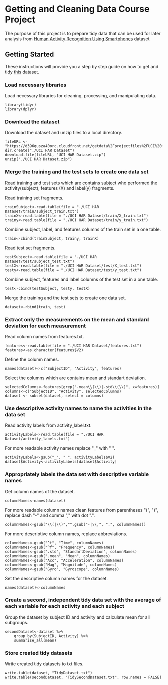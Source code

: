 # Getting and Cleaning Data Course Project

The purpose of this project is to prepare tidy data that can be used for later analysis from [Human Activity Recognition Using Smartphones](http://archive.ics.uci.edu/ml/datasets/Human+Activity+Recognition+Using+Smartphones) dataset

## Getting Started

These instructions will provide you a step by step guide on how to get and tidy [this](https://d396qusza40orc.cloudfront.net/getdata%2Fprojectfiles%2FUCI%20HAR%20Dataset.zip) dataset.  

### Load necessary libraries
Load necessary libraries for cleaning, processing, and manipulating data.
```
library(tidyr)
library(dplyr)
```

### Download the dataset
Download the dataset and unzip files to a local directory.
```
fileURL <- "https://d396qusza40orc.cloudfront.net/getdata%2Fprojectfiles%2FUCI%20HAR%20Dataset.zip"
dir.create("./UCI HAR Dataset")
download.file(fileURL, "UCI HAR Dataset.zip")
unzip("./UCI HAR Dataset.zip")
```

### Merge the training and the test sets to create one data set
Read training and test sets which are contains subject who performed the activity(subject), features (X) and label(y) fragments.

Read training set fragments.
```
trainSubject<-read.table(file = "./UCI HAR Dataset/train/subject_train.txt")
trainX<-read.table(file = "./UCI HAR Dataset/train/X_train.txt")
trainy<-read.table(file = "./UCI HAR Dataset/train/y_train.txt")
```
Combine subject, label, and features columns of the train set in a one table.
```
train<-cbind(trainSubject, trainy, trainX)
```
Read test set fragments. 
```
testSubject<-read.table(file = "./UCI HAR Dataset/test/subject_test.txt")
testX<-read.table(file = "./UCI HAR Dataset/test/X_test.txt")
testy<-read.table(file = "./UCI HAR Dataset/test/y_test.txt")
```
Combine subject, features and label columns of the test set in a one table.
```
test<-cbind(testSubject, testy, testX)
```
Merge the training and the test sets to create one data set.
```
dataset<-rbind(train, test)
```

### Extract only the measurements on the mean and standard deviation for each measurement
Read column names from features.txt.
```
features<-read.table(file = "./UCI HAR Dataset/features.txt")
features<-as.character(features$V2)
```
Define the column names.
```
names(dataset)<-c("SubjectID", "Activity", features)
```
Select the columns which are contains mean and standart deviation.
```
selectedColumns<-features[grep("-mean\\(\\)|-std\\(\\)", x=features)]
columns<-c("SubjectID", "Activity", selectedColumns)
dataset <- subset(dataset, select = columns)
```

### Use descriptive activity names to name the activities in the data set
Read activity labels from activity_label.txt.
```
activityLabels<-read.table(file = "./UCI HAR Dataset/activity_labels.txt")
```
For more readable activity names replace "_" with " ".
```
activityLabels<-gsub("_", " ", activityLabels$V2)
dataset$Activity<-activityLabels[dataset$Activity]
```

### Appropriately labels the data set with descriptive variable names
Get column names of the dataset.
```
columnNames<-names(dataset)
```
For more readable column names clean features from parentheses "(", ")", replace  dash "-" and comma "," with dot ".".
```
columnNames<-gsub("\\(|\\)","",gsub("-|\\,", ".", columnNames))
```
For more descriptive column names, replace abbreviations.
```
columnNames<-gsub("^t", "Time", columnNames)
columnNames<-gsub("^f", "Frequency", columnNames)
columnNames<-gsub(".std", "StandartDeviation", columnNames)
columnNames<-gsub(".mean", "Mean", columnNames)
columnNames<-gsub("Acc", "Acceleration", columnNames)
columnNames<-gsub("Mag", "Magnitude", columnNames)
columnNames<-gsub("Gyro", "Gyroscope", columnNames)
```
Set the descriptive column names for the dataset.
```
names(dataset)<-columnNames
```

### Create a second, independent tidy data set with the average of each variable for each activity and each subject
Group the dataset by subject ID and activity and calculate mean for all subgroups. 
```
secondDataset<-dataset %>%
    group_by(SubjectID, Activity) %>%
    summarise_all(mean)
```

### Store created tidy datasets
Write created tidy datasets to txt files.
```
write.table(dataset, "TidyDataset.txt")
write.table(secondDataset, "TidySecondDataset.txt", row.names = FALSE)
```
